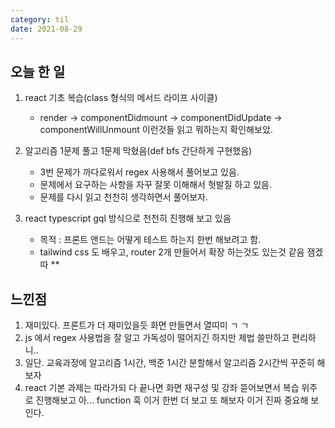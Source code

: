 ```yaml
---
category: til
date: 2021-08-29
---
```


## 오늘 한 일

1. react 기초 복습(class 형식의 메서드 라이프 사이클)

   - render -> componentDidmount -> componentDidUpdate -> componentWillUnmount 이런것들 읽고 뭐하는지 확인해보았.

2. 알고리즘 1문제 풀고 1문제 막혔음(def bfs 간단하게 구현했음)

   - 3번 문제가 까다로워서 regex 사용해서 풀어보고 있음.
   - 문제에서 요구하는 사항을 자꾸 잘못 이해해서 헛발질 하고 있음.
   - 문제를 다시 읽고 천천히 생각하면서 풀어보자.

3. react typescript gql 방식으로 천천히 진행해 보고 있음
   - 목적 : 프론트 앤드는 어떻게 테스트 하는지 한번 해보려고 함.
   - tailwind css 도 배우고, router 2개 만들어서 확장 하는것도 있는것 같음 잼겠따 \*\*

## 느낀점

1. 재미있다. 프론트가 더 재미있을듯 화면 만들면서 열띠미 ㄱ ㄱ
2. js 에서 regex 사용법을 잘 알고 가독성이 떨어지긴 하지만 제법 쓸만하고 편리하니..
3. 일단. 교육과정에 알고리즘 1시간, 백준 1시간 분할해서 알고리즘 2시간씩 꾸준히 해보자
4. react 기본 과제는 따라가되 다 끝나면 화면 재구성 및 강좌 뜯어보면서 복습 위주로 진행해보고 아... function 훅 이거 한번 더 보고 또 해보자 이거 진짜 중요해 보인다.
